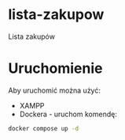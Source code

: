 # lista-zakupow
Lista zakupów

# Uruchomienie
Aby uruchomić można użyć:
- XAMPP
- Dockera - uruchom komendę:
```bash
docker compose up -d
```
